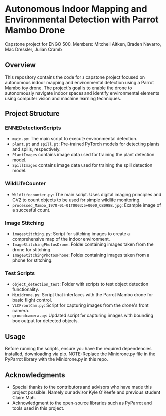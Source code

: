 # Autonomous Indoor Mapping and Environmental Detection with Parrot Mambo Drone
Capstone project for ENGO 500. Members: Mitchell Aitken, Braden Navarro, Mac Dressler, Julian Cramb



## Overview
This repository contains the code for a capstone project focused on autonomous indoor mapping and environmental detection using a Parrot Mambo toy drone. The project's goal is to enable the drone to autonomously navigate indoor spaces and identify environmental elements using computer vision and machine learning techniques.

## Project Structure

### ENNEDetectionScripts
- `main.py`: The main script to execute environmental detection.
- `plant.pt` and `spill.pt`: Pre-trained PyTorch models for detecting plants and spills, respectively.
- `PlantImages` contains image data used for training the plant detection model.
- `SpillImages` contains image data used for training the spill detection model.

### WildLifeCounter
- `Wildlifecounter.py`: The main script. Uses digital imaging principles and CV2 to count objects to be used for simple wildlife monitoring.
- `processed_Mambo_1970-01-01T000325+0000_CB098B.jpg`: Example image of a succesful count.

### Image Stitching
- `imagestitching.py`: Script for stitching images to create a comprehensive map of the indoor environment.
- `ImageStitchingPhotosDrone`: Folder containing images taken from the drone for stitching.
- `ImageStitchingPhotosPhone`: Folder containing images taken from a phone for stitching.

### Test Scripts
- `object_detection_test`: Folder with scripts to test object detection functionality.
- `Minidrone.py`: Script that interfaces with the Parrot Mambo drone for basic flight control.
- `VLCFrontCam.py`: Script for capturing images from the drone's front camera.
- `groundcamera.py`: Updated script for capturing images with bounding box output for detected objects.

## Usage
Before running the scripts, ensure you have the required dependencies installed, downloading via pip. 
NOTE: Replace the Minidrone.py file in the PyParrot library with the Minidrone.py in this repo.



 ## Acknowledgments
- Special thanks to the contributors and advisors who have made this project possible. Namely our advisor Kyle O'Keefe and previous student Claire Mah.
- Acknowledgment to the open-source libraries such as PyParrot and tools used in this project.
 
